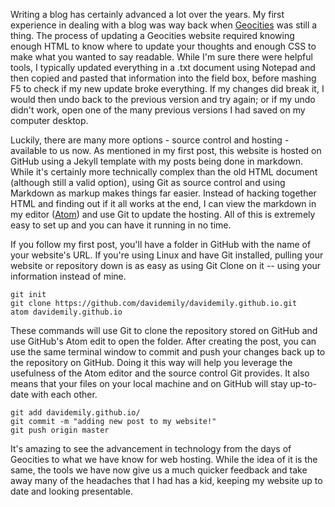 Writing a blog has certainly advanced a lot over the years. My first experience in dealing with a blog was way back when [Geocities](https://en.wikipedia.org/wiki/Yahoo!_GeoCities) was still a thing. The process of updating a Geocities website required knowing enough HTML to know where to update your thoughts and enough CSS to make what you wanted to say readable. While I'm sure there were helpful tools, I typically updated everything in a .txt document using Notepad and then copied and pasted that information into the field box, before mashing F5 to check if my new update broke everything. If my changes did break it, I would then undo back to the previous version and try again; or if my undo didn't work, open one of the many previous versions I had saved on my computer desktop.  

Luckily, there are many more options - source control and hosting - available to us now. As mentioned in my first post, this website is hosted on GitHub using a Jekyll template with my posts being done in markdown. While it's certainly more technically complex than the old HTML document (although still a valid option), using Git as source control and using Markdown as markup makes things far easier. Instead of hacking together HTML and finding out if it all works at the end, I can view the markdown in my editor ([Atom](https://github.com/atom)) and use Git to update the hosting. All of this is extremely easy to set up and you can have it running in no time.

If you follow my first post, you'll have a folder in GitHub with the name of your website's URL. If you're using Linux and have Git installed, pulling your website or repository down is as easy as using Git Clone on it -- using your information instead of mine.  
```
git init
git clone https://github.com/davidemily/davidemily.github.io.git
atom davidemily.github.io
```
These commands will use Git to clone the repository stored on GitHub and use GitHub's Atom edit to open the folder. After creating the post, you can use the same terminal window to commit and push your changes back up to the repository on GitHub. Doing it this way will help you leverage the usefulness of the Atom editor and the source control Git provides. It also means that your files on your local machine and on GitHub will stay up-to-date with each other.  
```
git add davidemily.github.io/
git commit -m "adding new post to my website!"
git push origin master
```  
It's amazing to see the advancement in technology from the days of Geocities to what we have know for web hosting. While the idea of it is the same, the tools we have now give us a much quicker feedback and take away many of the headaches that I had has a kid, keeping my website up to date and looking presentable.
